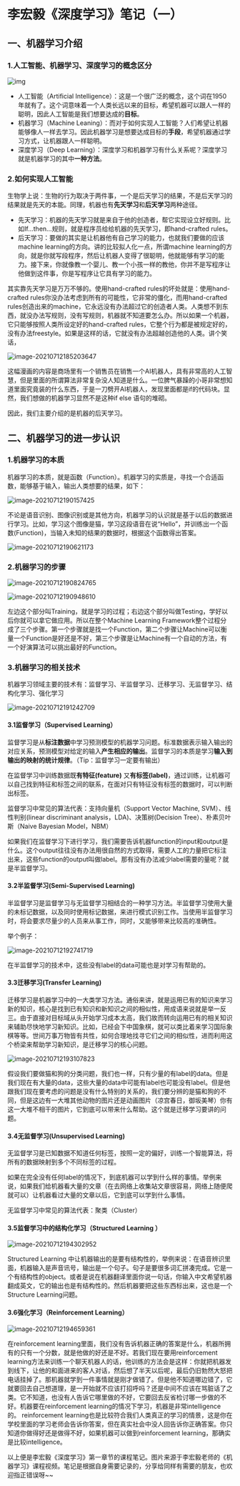 # 李宏毅《深度学习》笔记（一）

## 一、机器学习介绍

### 1.人工智能、机器学习、深度学习的概念区分

![img](https://datawhalechina.github.io/leeml-notes/chapter1/res/chapter1-1.png)

- 人工智能（Artificial Intelligence）：这是一个很广泛的概念，这个词在1950年就有了。这个词意味着一个人类长远以来的目标，希望机器可以跟人一样的聪明，因此人工智能是我们想要达成的**目标**。
- 机器学习（Machine Leaning）：而对于如何实现人工智能？人们希望让机器能够像人一样去学习。因此机器学习是想要达成目标的**手段**，希望机器通过学习方式，让机器跟人一样聪明。
- 深度学习（Deep Learning）：深度学习和机器学习有什么关系呢？深度学习就是机器学习的其中**一种方法**。

### 2.如何实现人工智能

生物学上说：生物的行为取决于两件事，一个是后天学习的结果，不是后天学习的结果就是先天的本能。同理，机器也有**先天学习**和**后天学习**两种途径。

- 先天学习：机器的先天学习就是来自于他的创造者，帮它实现设立好规则。比如If…then…规则，就是程序员给给机器的先天学习，即hand-crafted rules。
- 后天学习：要做的其实是让机器他有自己学习的能力，也就我们要做的应该machine learning的方向。讲的比较拟人化一点，所谓machine learning的方向，就是你就写段程序，然后让机器人变得了很聪明，他就能够有学习的能力。接下来，你就像教一个婴儿、教一个小孩一样的教他，你并不是写程序让他做到这件事，你是写程序让它具有学习的能力。

其实靠先天学习是万万不够的。使用hand-crafted rules的坏处就是：使用hand-crafted rules你没办法考虑到所有的可能性，它非常的僵化，而用hand-crafted rules创造出来的machine，它永远没有办法超过它的创造者人类。人类想不到东西，就没办法写规则，没有写规则，机器就不知道要怎么办。所以如果一个机器，它只能够按照人类所设定好的hand-crafted rules，它整个行为都是被规定好的，没有办法freestyle。如果是这样的话，它就没有办法超越创造他的人类。讲个笑话，

![image-20210712185203647](C:\Users\38477\AppData\Roaming\Typora\typora-user-images\image-20210712185203647.png)

这幅漫画的内容是商场里有一个销售员在销售一个AI机器人，具有非常高的人工智慧，但是里面的所谓算法非常复杂没人知道是什么。一位脾气暴躁的小哥非常想知道里面究竟装的什么东西，于是一刀劈开AI机器人，发现里面都是if的代码块。显然，我们想做的机器学习显然不是这种if else 语句的堆砌。

因此，我们主要介绍的是机器的后天学习。

## 二、机器学习的进一步认识

### 1.机器学习的本质

机器学习的本质，就是函数（Function）。机器学习的实质是，寻找一个合适函数，能够基于输入，输出人类想要的结果，如下：

![image-20210712190157425](C:\Users\38477\AppData\Roaming\Typora\typora-user-images\image-20210712190157425.png)

​	不论是语音识别、图像识别或是其他方向，机器学习的认识就是基于以后的数据进行学习。比如，学习这个图像是猫，学习这段语音在说“Hello”，并训练出一个函数(Function)，当输入未知的结果的数据时，根据这个函数得出答案。

![image-20210712190621173](C:\Users\38477\AppData\Roaming\Typora\typora-user-images\image-20210712190621173.png)

### 2.机器学习的步骤

![image-20210712190824765](C:\Users\38477\AppData\Roaming\Typora\typora-user-images\image-20210712190824765.png)

![image-20210712190948610](C:\Users\38477\AppData\Roaming\Typora\typora-user-images\image-20210712190948610.png)

左边这个部分叫Training，就是学习的过程；右边这个部分叫做Testing，学好以后你就可以拿它做应用。所以在整个Machine Learning Framework整个过程分成了三个步骤。第一个步骤就是找一个Function，第二个步骤让Machine可以衡量一个Function是好还是不好，第三个步骤是让Machine有一个自动的方法，有一个好演算法可以挑出最好的Function。

### 3.机器学习的相关技术

机器学习领域主要的技术有：监督学习、半监督学习、迁移学习、无监督学习、结构化学习、强化学习

![image-20210712191242709](C:\Users\38477\AppData\Roaming\Typora\typora-user-images\image-20210712191242709.png)

#### 3.1监督学习（Supervised Learning）

监督学习是从**标注数据**中学习预测模型的机器学习问题。标准数据表示输入输出的对应关系，预测模型对给定的输入**产生相应的输出**。监督学习的本质是学习**输入到输出的映射的统计规律**。（Tip：监督学习一定要有输出）

在监督学习中训练数据既**有特征(feature)** 又**有标签(label)**，通过训练，让机器可以自己找到特征和标签之间的联系，在面对只有特征没有标签的数据时，可以判断出标签。

监督学习中常见的算法代表：支持向量机（Support Vector Machine, SVM）、线性判别(linear discriminant analysis，LDA)、决策树(Decision Tree）、朴素贝叶斯（Naive Bayesian Model，NBM）



如果我们在监督学习下进行学习，我们需要告诉机器function的input和output是什么。这个output往往没有办法用很自然的方式取得，需要人工的力量把它标注出来，这些function的output叫做label。那有没有办法减少label需要的量呢？就是半监督学习。

#### 3.2半监督学习(Semi-Supervised Learning)

半监督学习是监督学习与无监督学习相结合的一种学习方法。半监督学习使用大量的未标记数据，以及同时使用标记数据，来进行模式识别工作。当使用半监督学习时，将会要求尽量少的人员来从事工作，同时，又能够带来比较高的准确性。

举个例子：

![image-20210712192741719](C:\Users\38477\AppData\Roaming\Typora\typora-user-images\image-20210712192741719.png)

在半监督学习的技术中，这些没有label的data可能也是对学习有帮助的。

#### 3.3迁移学习(Transfer Learning)

迁移学习是机器学习中的一大类学习方法。通俗来讲，就是运用已有的知识来学习新的知识，核心是找到已有知识和新知识之间的相似性，用成语来说就是举一反三。由于直接对目标域从头开始学习成本太高，我们故而转向运用已有的相关知识来辅助尽快地学习新知识。比如，已经会下中国象棋，就可以类比着来学习国际象棋等等。世间万事万物皆有共性，如何合理地找寻它们之间的相似性，进而利用这个桥梁来帮助学习新知识，是迁移学习的核心问题。

![image-20210712193107823](C:\Users\38477\AppData\Roaming\Typora\typora-user-images\image-20210712193107823.png)

假设我们要做猫和狗的分类问题，我们也一样，只有少量的有label的data。但是我们现在有大量的data，这些大量的data中可能有label也可能没有label。但是他跟我们现在要考虑的问题是没有什么特别的关系的，我们要分辨的是猫和狗的不同，但是这边有一大堆其他动物的图片还是动画图片（凉宫春日，御坂美琴）你有这一大堆不相干的图片，它到底可以带来什么帮助。这个就是迁移学习要讲的问题。

#### 3.4无监督学习(Unsupervised Learning)

无监督学习是已知数据不知道任何标签，按照一定的偏好，训练一个智能算法，将所有的数据映射到多个不同标签的过程。

如果在完全没有任何label的情况下，到底机器可以学到什么样的事情。举例来说，如果我们给机器看大量的文章（在去网络上收集站文章很容易，网络上随便爬就可以）让机器看过大量的文章以后，它到底可以学到什么事情。

无监督学习中常见的算法代表：聚类（Cluster）

#### 3.5监督学习中的结构化学习（Structured Learning ）

![image-20210712194302952](C:\Users\38477\AppData\Roaming\Typora\typora-user-images\image-20210712194302952.png)

Structured Learning 中让机器输出的是要有结构性的，举例来说：在语音辨识里面，机器输入是声音讯号，输出是一个句子。句子是要很多词汇拼凑完成。它是一个有结构性的object。或者是说在机器翻译里面你说一句话，你输入中文希望机器翻成英文，它的输出也是有结构性的。然后机器要把这些东西标出来，这也是一个Structure Learning问题。

#### 3.6强化学习（Reinforcement Learning）

![image-20210712194659361](C:\Users\38477\AppData\Roaming\Typora\typora-user-images\image-20210712194659361.png)

在reinforcement learning里面，我们没有告诉机器正确的答案是什么，机器所拥有的只有一个分数，就是他做的好还是不好。若我们现在要用reinforcement learning方法来训练一个聊天机器人的话，他训练的方法会是这样：你就把机器发到线下，让他的和面进来的客人对话，然后想了半天以后呢，最后仍旧勃然大怒把电话挂掉了。那机器就学到一件事情就是刚才做错了。但是他不知道哪边错了，它就要回去自己想道理，是一开始就不应该打招呼吗？还是中间不应该在骂脏话了之类。它不知道，也没有人告诉它哪里做的不好，它要回去反省检讨哪一步做的不好。机器要在reinforcement learning的情况下学习，机器是非常intelligence的。 reinforcement learning也是比较符合我们人类真正的学习的情景，这是你在学校里面的学习老师会告诉你答案，但在真实社会中没人回告诉你正确答案。你只知道你做得好还是做得不好，如果机器可以做到reinforcement learning，那确实是比较intelligence。

以上便是李宏毅《深度学习》第一章节的课程笔记。图片来源于李宏毅老师的《机器学习》课程视频。笔记是根据自身需要记录的，分享给同样有需要的朋友，也欢迎指正错误呀~~

